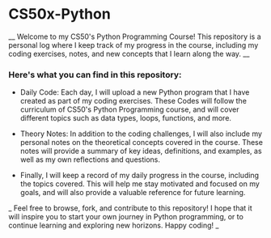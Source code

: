 # CS50x-Python #
__ Welcome to my CS50's Python Programming Course! This repository is a personal log where I keep track of my progress in the course, including my coding exercises, notes, and new concepts that I learn along the way. __

### Here's what you can find in this repository: ###

* Daily Code: Each day, I will upload a new Python program that I have created as part of my coding exercises. These Codes will follow the curriculum of CS50's Python Programming course, and will cover different topics such as data types, loops, functions, and more.

* Theory Notes: In addition to the coding challenges, I will also include my personal notes on the theoretical concepts covered in the course. These notes will provide a summary of key ideas, definitions, and examples, as well as my own reflections and questions.

* Finally, I will keep a record of my daily progress in the course, including the topics covered. This will help me stay motivated and focused on my goals, and will also provide a valuable reference for future learning.

_ Feel free to browse, fork, and contribute to this repository! I hope that it will inspire you to start your own journey in Python programming, or to continue learning and exploring new horizons. Happy coding! _
